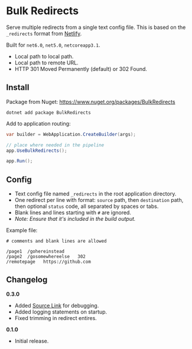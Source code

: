 # Bulk Redirects

Serve multiple redirects from a single text config file. This is based on the `_redirects` format from [Netlify](https://docs.netlify.com/routing/redirects/#syntax-for-the-redirects-file).

Built for `net6.0`, `net5.0`, `netcoreapp3.1`.

-   Local path to local path.
-   Local path to remote URL.
-   HTTP 301 Moved Permanently (default) or 302 Found.

## Install

Package from Nuget: https://www.nuget.org/packages/BulkRedirects

```
dotnet add package BulkRedirects
```

Add to application routing:

```csharp
var builder = WebApplication.CreateBuilder(args);

// place where needed in the pipeline
app.UseBulkRedirects();

app.Run();
```

## Config

-   Text config file named `_redirects` in the root application directory.
-   One redirect per line with format: `source` path, then `destination` path, then optional `status` code, all separated by spaces or tabs.
-   Blank lines and lines starting with `#` are ignored.
-   _Note: Ensure that it's included in the build output._

Example file:

```
# comments and blank lines are allowed

/page1  /gohereinstead
/page2  /gosomewhereelse   302
/remotepage   https://github.com

```

## Changelog

**0.3.0**

-   Added [Source Link](https://docs.microsoft.com/en-us/dotnet/standard/library-guidance/sourcelink) for debugging.
-   Added logging statements on startup.
-   Fixed trimming in redirect entires.

**0.1.0**

-   Initial release.
